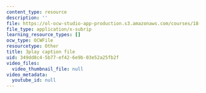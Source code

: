 ```yaml
---
content_type: resource
description: ''
file: https://ol-ocw-studio-app-production.s3.amazonaws.com/courses/18-03sc-differential-equations-fall-2011/349dd8c45b77ef426e9b03e52a25fb2f_heBvViSi9xQ.srt
file_type: application/x-subrip
learning_resource_types: []
ocw_type: OCWFile
resourcetype: Other
title: 3play caption file
uid: 349dd8c4-5b77-ef42-6e9b-03e52a25fb2f
video_files:
  video_thumbnail_file: null
video_metadata:
  youtube_id: null
---
```

